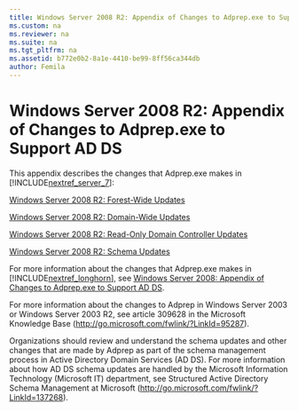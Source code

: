 ```yaml
---
title: Windows Server 2008 R2: Appendix of Changes to Adprep.exe to Support AD DS
ms.custom: na
ms.reviewer: na
ms.suite: na
ms.tgt_pltfrm: na
ms.assetid: b772e0b2-8a1e-4410-be99-8ff56ca344db
author: Femila
---
```

# Windows Server 2008 R2: Appendix of Changes to Adprep.exe to Support AD DS
  This appendix describes the changes that Adprep.exe makes in [!INCLUDE[nextref_server_7](../Token/nextref_server_7_md.md)]:  
  
 [Windows Server 2008 R2: Forest-Wide Updates](../Topic/Windows-Server-2008-R2--Forest-Wide-Updates.md)  
  
 [Windows Server 2008 R2: Domain-Wide Updates](../Topic/Windows-Server-2008-R2--Domain-Wide-Updates.md)  
  
 [Windows Server 2008 R2: Read-Only Domain Controller Updates](../Topic/Windows-Server-2008-R2--Read-Only-Domain-Controller-Updates.md)  
  
 [Windows Server 2008 R2: Schema Updates](../Topic/Windows-Server-2008-R2--Schema-Updates.md)  
  
 For more information about the changes that Adprep.exe makes in [!INCLUDE[nextref_longhorn](../Token/nextref_longhorn_md.md)], see [Windows Server 2008: Appendix of Changes to Adprep.exe to Support AD DS](../Topic/Windows-Server-2008--Appendix-of-Changes-to-Adprep.exe-to-Support-AD-DS.md).  
  
 For more information about the changes to Adprep in Windows Server 2003 or Windows Server 2003 R2, see article 309628 in the Microsoft Knowledge Base \([http:\/\/go.microsoft.com\/fwlink\/?LinkId\=95287](http://go.microsoft.com/fwlink/?LinkId=95287)\).  
  
 Organizations should review and understand the schema updates and other changes that are made by Adprep as part of the schema management process in Active Directory Domain Services \(AD DS\). For more information about how AD DS schema updates are handled by the Microsoft Information Technology \(Microsoft IT\) department, see Structured Active Directory Schema Management at Microsoft \([http:\/\/go.microsoft.com\/fwlink\/?LinkId\=137268](http://go.microsoft.com/fwlink/?LinkId=137268)\).  
  
  